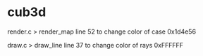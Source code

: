 # cub3d
render.c > render_map
line 52 to change color of case 0x1d4e56

draw.c > draw_line
line 37 to change color of rays 0xFFFFFF
